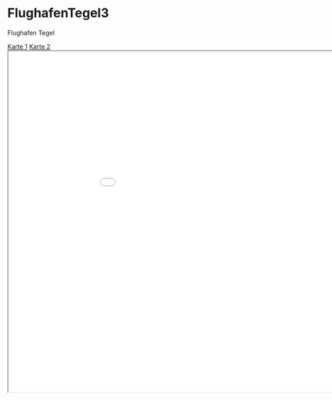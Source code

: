 # FlughafenTegel3
Flughafen Tegel
<!DOCTYPE html>
<head>
<meta charset="utf-8">
<style>
span { margin-left:30px; background-color: red; }
</style>
</head>
<body>
<nav>
<a href="kepler.gl.html" target="iframe">Karte 1</a>
<a href="hello.html" target="iframe">Karte 2</a>
</nav>
<iframe name="iframe" src="kepler.gl.html" width="1014px" height="768px" >
</iframe>
</body>
</html>